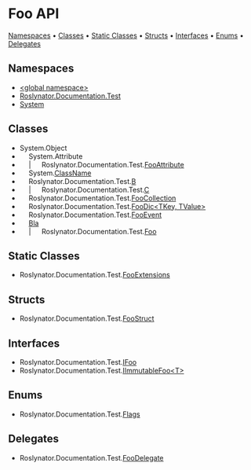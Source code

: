 # Foo API <a name="_Top"></a>

[Namespaces](#namespaces) &#x2022; [Classes](#classes) &#x2022; [Static Classes](#static-classes) &#x2022; [Structs](#structs) &#x2022; [Interfaces](#interfaces) &#x2022; [Enums](#enums) &#x2022; [Delegates](#delegates)

## Namespaces

* [\<global namespace>](_Global/README.md#_Top)
* [Roslynator.Documentation.Test](Roslynator/Documentation/Test/README.md#_Top)
* [System](System/README.md#_Top)

## Classes

*  System\.Object
* &emsp; System\.Attribute
* &emsp; \| &emsp; Roslynator\.Documentation\.Test\.[FooAttribute](Roslynator/Documentation/Test/FooAttribute/README.md#_Top)
* &emsp; System\.[ClassName](System/ClassName/README.md#_Top)
* &emsp; Roslynator\.Documentation\.Test\.[B](Roslynator/Documentation/Test/B/README.md#_Top)
* &emsp; \| &emsp; Roslynator\.Documentation\.Test\.[C](Roslynator/Documentation/Test/C/README.md#_Top)
* &emsp; Roslynator\.Documentation\.Test\.[FooCollection](Roslynator/Documentation/Test/FooCollection/README.md#_Top)
* &emsp; Roslynator\.Documentation\.Test\.[FooDic\<TKey, TValue>](Roslynator/Documentation/Test/FooDic-2/README.md#_Top)
* &emsp; Roslynator\.Documentation\.Test\.[FooEvent](Roslynator/Documentation/Test/FooEvent/README.md#_Top)
* &emsp; [Bla](_Global/Bla/README.md#_Top)
* &emsp; \| &emsp; Roslynator\.Documentation\.Test\.[Foo](Roslynator/Documentation/Test/Foo/README.md#_Top)

## Static Classes

* Roslynator\.Documentation\.Test\.[FooExtensions](Roslynator/Documentation/Test/FooExtensions/README.md#_Top)

## Structs

* Roslynator\.Documentation\.Test\.[FooStruct](Roslynator/Documentation/Test/FooStruct/README.md#_Top)

## Interfaces

* Roslynator\.Documentation\.Test\.[IFoo](Roslynator/Documentation/Test/IFoo/README.md#_Top)
* Roslynator\.Documentation\.Test\.[IImmutableFoo\<T>](Roslynator/Documentation/Test/IImmutableFoo-1/README.md#_Top)

## Enums

* Roslynator\.Documentation\.Test\.[Flags](Roslynator/Documentation/Test/Flags/README.md#_Top)

## Delegates

* Roslynator\.Documentation\.Test\.[FooDelegate](Roslynator/Documentation/Test/FooDelegate/README.md#_Top)
